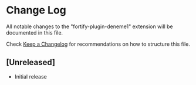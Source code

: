 # Change Log

All notable changes to the "fortify-plugin-deneme1" extension will be documented in this file.

Check [Keep a Changelog](http://keepachangelog.com/) for recommendations on how to structure this file.

## [Unreleased]

- Initial release